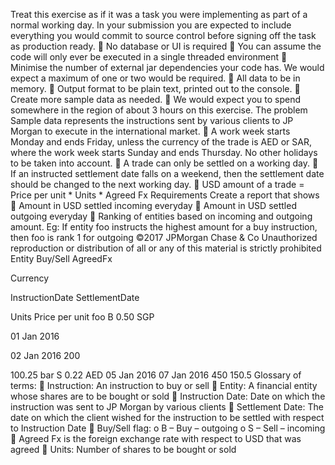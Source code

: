 Treat this exercise as if it was a task you were implementing as part of a normal working day. In your submission you are expected to include everything you would commit to source control before signing off the task as production ready.
 No database or UI is required
 You can assume the code will only ever be executed in a single threaded environment
 Minimise the number of external jar dependencies your code has. We would expect a maximum of
one or two would be required.
 All data to be in memory.
 Output format to be plain text, printed out to the console.
 Create more sample data as needed.
 We would expect you to spend somewhere in the region of about 3 hours on this exercise.
The problem
Sample data represents the instructions sent by various clients to JP Morgan to execute in the international market.
 A work week starts Monday and ends Friday, unless the currency of the trade is AED or SAR, where the work week starts Sunday and ends Thursday. No other holidays to be taken into account.
 A trade can only be settled on a working day.
 If an instructed settlement date falls on a weekend, then the settlement date should be changed to
the next working day.
 USD amount of a trade = Price per unit * Units * Agreed Fx
Requirements
Create a report that shows
 Amount in USD settled incoming everyday
 Amount in USD settled outgoing everyday
 Ranking of entities based on incoming and outgoing amount. Eg: If entity foo instructs the highest
amount for a buy instruction, then foo is rank 1 for outgoing
©2017 JPMorgan Chase & Co Unauthorized reproduction or distribution of all or any of this material is strictly prohibited
Entity
Buy/Sell
AgreedFx
 
Currency
 
InstructionDate
SettlementDate
  
Units
Price per unit
foo
B
0.50
SGP
 
01 Jan 2016
 
02 Jan 2016
200
  
100.25
bar
S
0.22
 AED
 05 Jan 2016
07 Jan 2016
  450
150.5
Glossary of terms:
 Instruction: An instruction to buy or sell
 Entity: A financial entity whose shares are to be bought or sold
 Instruction Date: Date on which the instruction was sent to JP Morgan by various clients
 Settlement Date: The date on which the client wished for the instruction to be settled with respect
to Instruction Date
 Buy/Sell flag:
o B – Buy – outgoing
o S – Sell – incoming
 Agreed Fx is the foreign exchange rate with respect to USD that was agreed
 Units: Number of shares to be bought or sold